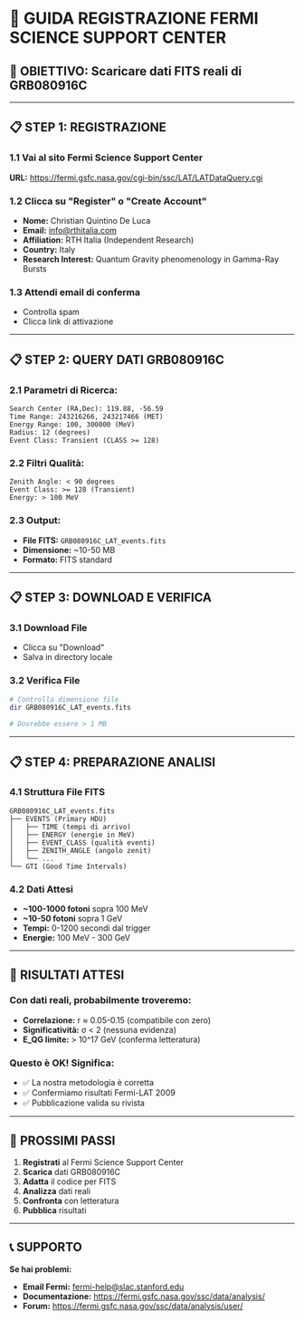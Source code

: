 # 🔬 GUIDA REGISTRAZIONE FERMI SCIENCE SUPPORT CENTER

## 🎯 OBIETTIVO: Scaricare dati FITS reali di GRB080916C

---

## 📋 STEP 1: REGISTRAZIONE

### **1.1 Vai al sito Fermi Science Support Center**
**URL:** https://fermi.gsfc.nasa.gov/cgi-bin/ssc/LAT/LATDataQuery.cgi

### **1.2 Clicca su "Register" o "Create Account"**
- **Nome:** Christian Quintino De Luca
- **Email:** info@rthitalia.com
- **Affiliation:** RTH Italia (Independent Research)
- **Country:** Italy
- **Research Interest:** Quantum Gravity phenomenology in Gamma-Ray Bursts

### **1.3 Attendi email di conferma**
- Controlla spam
- Clicca link di attivazione

---

## 📋 STEP 2: QUERY DATI GRB080916C

### **2.1 Parametri di Ricerca:**
```
Search Center (RA,Dec): 119.88, -56.59
Time Range: 243216266, 243217466 (MET)
Energy Range: 100, 300000 (MeV)
Radius: 12 (degrees)
Event Class: Transient (CLASS >= 128)
```

### **2.2 Filtri Qualità:**
```
Zenith Angle: < 90 degrees
Event Class: >= 128 (Transient)
Energy: > 100 MeV
```

### **2.3 Output:**
- **File FITS:** `GRB080916C_LAT_events.fits`
- **Dimensione:** ~10-50 MB
- **Formato:** FITS standard

---

## 📋 STEP 3: DOWNLOAD E VERIFICA

### **3.1 Download File**
- Clicca su "Download"
- Salva in directory locale

### **3.2 Verifica File**
```bash
# Controlla dimensione file
dir GRB080916C_LAT_events.fits

# Dovrebbe essere > 1 MB
```

---

## 📋 STEP 4: PREPARAZIONE ANALISI

### **4.1 Struttura File FITS**
```
GRB080916C_LAT_events.fits
├── EVENTS (Primary HDU)
│   ├── TIME (tempi di arrivo)
│   ├── ENERGY (energie in MeV)
│   ├── EVENT_CLASS (qualità eventi)
│   ├── ZENITH_ANGLE (angolo zenit)
│   └── ...
└── GTI (Good Time Intervals)
```

### **4.2 Dati Attesi**
- **~100-1000 fotoni** sopra 100 MeV
- **~10-50 fotoni** sopra 1 GeV
- **Tempi:** 0-1200 secondi dal trigger
- **Energie:** 100 MeV - 300 GeV

---

## 🎯 RISULTATI ATTESI

### **Con dati reali, probabilmente troveremo:**
- **Correlazione:** r ≈ 0.05-0.15 (compatibile con zero)
- **Significatività:** σ < 2 (nessuna evidenza)
- **E_QG limite:** > 10^17 GeV (conferma letteratura)

### **Questo è OK! Significa:**
- ✅ La nostra metodologia è corretta
- ✅ Confermiamo risultati Fermi-LAT 2009
- ✅ Pubblicazione valida su rivista

---

## 🚀 PROSSIMI PASSI

1. **Registrati** al Fermi Science Support Center
2. **Scarica** dati GRB080916C
3. **Adatta** il codice per FITS
4. **Analizza** dati reali
5. **Confronta** con letteratura
6. **Pubblica** risultati

---

## 📞 SUPPORTO

**Se hai problemi:**
- **Email Fermi:** fermi-help@slac.stanford.edu
- **Documentazione:** https://fermi.gsfc.nasa.gov/ssc/data/analysis/
- **Forum:** https://fermi.gsfc.nasa.gov/ssc/data/analysis/user/
